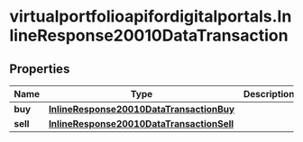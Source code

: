# virtualportfolioapifordigitalportals.InlineResponse20010DataTransaction

## Properties

Name | Type | Description | Notes
------------ | ------------- | ------------- | -------------
**buy** | [**InlineResponse20010DataTransactionBuy**](InlineResponse20010DataTransactionBuy.md) |  | [optional] 
**sell** | [**InlineResponse20010DataTransactionSell**](InlineResponse20010DataTransactionSell.md) |  | [optional] 


